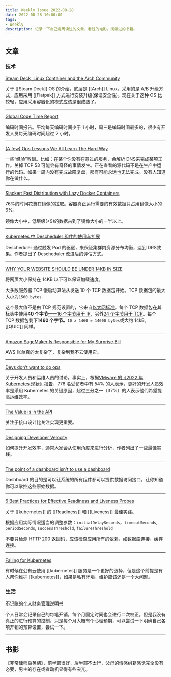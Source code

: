 ```yaml
---
title: Weekly Issue 2022-08-28
date: 2022-08-28 10:00:00
tags:
- Weekly
description: 记录一下自己每周读过的文章，看过的电影，阅读过的书籍。
---
```



## 文章

### 技术

[Steam Deck, Linux Container and the Arch Community](https://speakerdeck.com/suiong_ng/steam-deck-linux-container-and-the-arch-community)

关于 [[Steam Deck]] OS 的介绍，底层是 [[Arch]] Linux，采用的是 A/B 升级方式，应用采用 [[Flatpak]] 方式进行安装升级(保证安全性)。现在关于这种 OS 比较轻，应用采用容器化的模式应该是很成熟了。

---

[Global Code Time Report](https://www.software.com/reports/code-time-report)

编码时间报告。平均每天编码时间少于 1 小时，周三是编码时间最多的，很少有开发人员每天编码时间超过 2 小时。

---

[(A few) Ops Lessons We All Learn The Hard Way](https://www.netmeister.org/blog/ops-lessons.html)

一些“经验”教训。比如：在某个你没有在意过的服务，会解析 DNS来完成某项工作。关掉 TCP 53 可能会有奇怪的事情发生。正在查看的源代码不是在生产中运行的代码。如果一周内没有完成故障复盘，那有可能永远也无法完成。没有人知道你在做什么。

---

[Slacker: Fast Distribution with Lazy Docker Containers](https://www.usenix.org/conference/fast16/technical-sessions/presentation/harter)

76%的时间花费在镜像的拉取。容器真正运行需要的有效数据只占用镜像大小的 6%。

镜像大小中，低层级(<9)的数据占到了镜像大小的一半以上。

---

[Kubernetes 中 Descheduler 组件的使用与扩展](https://blog.tianfeiyu.com/2022/06/30/kubernetes_descheduler/)

Descheduler 通过触发 Pod 的驱逐，来保证集群内资源分布均衡，达到 DRS效果。作者提出了 Descheduler 改进后的评估方式。

---

[WHY YOUR WEBSITE SHOULD BE UNDER 14KB IN SIZE](https://endtimes.dev/why-your-website-should-be-under-14kb-in-size/)

将网页大小保持在 14KB 以下可以保证加载速度。

大多数服务器 TCP 慢启动算法从发送 10 个 TCP 数据包开始。TCP 数据包的最大大小为`1500 bytes`.

这个最大值不是由 TCP 规范设置的，它来自[以太网标准](https://en.wikipedia.org/wiki/Ethernet_frame)。每个 TCP 数据包在其标头中使用**40 个字节**[——16 个字节用于 IP](https://en.wikipedia.org/wiki/IPv4#Packet_structure)，另外[24 个字节用于 TCP](https://en.wikipedia.org/wiki/Transmission_Control_Protocol#TCP_segment_structure)。每个 TCP 数据包剩下**1460 个字节。**`10 x 1460 = 14600 bytes`或大约 14kB。 [[QUIC]] 同样。

---

[Amazon SageMaker Is Responsible for My Surprise Bill](https://www.lastweekinaws.com/blog/sagemaker_is_responsible_for_my_surprise_bill/)

AWS 账单真的太复杂了，复杂到我不去使用它。

---

[Devs don’t want to do ops](https://www.infoworld.com/article/3669477/devs-don-t-want-to-do-ops.html)

关于开发人员和运维人员的讨论。事实上，根据[VMware 的《2022 年 Kubernetes 现状》报告](https://hello-tanzu.vmware.com/state-of-kubernetes-2022/)，776 名受访者中有 54% 的人表示，更好的开发人员效率是采用 Kubernetes 的关键原因，超过三分之一（37%）的人表示他们希望提高运维效率。

---

[The Value is in the API](https://matt-rickard.com/the-value-is-in-the-api)

关注于接口设计比关注实现更重要。

---

[Designing Developer Velocity](https://matt-rickard.com/developer-velocity-checklist)

如何提升开发效率，通常大家会从使用角度来进行分析，作者列出了一些最佳实践。

---

[The point of a dashboard isn't to use a dashboard](https://shkspr.mobi/blog/2022/08/the-point-of-a-dashboard-isnt-to-use-a-dashboard/)

Dashboard 的目的是可以让系统的所有组件都可以提供数据访问接口，让你知道你可以掌控这些原始数据。

---

[6 Best Practices for Effective Readiness and Liveness Probes](https://datree.io/resources/kubernetes-readiness-and-liveness-probes-best-practices)

关于 [[kubernetes]] 的 [[Readiness]] 和 [[Liveness]] 最佳实践。

根据应用实际情况适当的调整参数：`initialDelaySeconds`，`timeoutSeconds`, `periodSeconds`, `successThreshold`, `failureThreshold`

不要只检测 HTTP 200 返回码，应该检查应用所有的依赖，如数据库连接，缓存连接。

---

[Falling for Kubernetes](https://freeman.vc/notes/falling-for-kubernetes)

有时候在公有云使用 [[kubernetes]] 服务是一个更好的选择，但是这个前提是有人帮你维护 [[kubernetes]]，如果是私有环境，维护应该还是一个大问题。




### 生活

[不记账的个人财务管理说明书](https://xiaowenz.com/blog/2022/08/finance-management/)

个人日常会记录自己的每笔开销，每个月固定时间也会进行二次校正。但是我没有真正的进行预算的控制，只是每个月大概有个心理预期，可以尝试一下明确自己各项开销的预算设置，尝试一下。

---




## 书影


《非常律师禹英禑》，前半部很好，后半部不太行，父母的情感纠葛感觉完全没有必要，男主的存在或者动机显得有些突兀。








